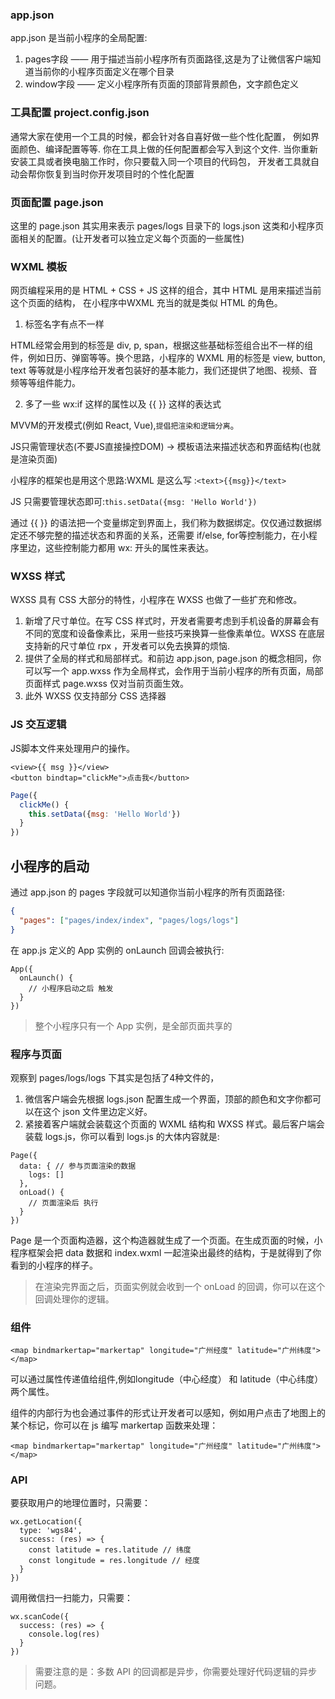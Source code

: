 ### app.json

app.json 是当前小程序的全局配置:

1. pages字段 —— 用于描述当前小程序所有页面路径,这是为了让微信客户端知道当前你的小程序页面定义在哪个目录
2. window字段 —— 定义小程序所有页面的顶部背景颜色，文字颜色定义

### 工具配置 project.config.json

通常大家在使用一个工具的时候，都会针对各自喜好做一些个性化配置，
例如界面颜色、编译配置等等.
你在工具上做的任何配置都会写入到这个文件.
当你重新安装工具或者换电脑工作时，你只要载入同一个项目的代码包，
开发者工具就自动会帮你恢复到当时你开发项目时的个性化配置

### 页面配置 page.json

这里的 page.json 其实用来表示 pages/logs 目录下的 logs.json 这类和小程序页面相关的配置。(让开发者可以独立定义每个页面的一些属性)

### WXML 模板

网页编程采用的是 HTML + CSS + JS 这样的组合，其中 HTML 是用来描述当前这个页面的结构，
在小程序中WXML 充当的就是类似 HTML 的角色。

1. 标签名字有点不一样

HTML经常会用到的标签是 div, p, span，根据这些基础标签组合出不一样的组件，例如日历、弹窗等等。换个思路，小程序的 WXML 用的标签是 view, button, text 等等就是小程序给开发者包装好的基本能力，我们还提供了地图、视频、音频等等组件能力。

2. 多了一些 wx:if 这样的属性以及 {{ }} 这样的表达式

MVVM的开发模式(例如 React, Vue),`提倡把渲染和逻辑分离`。

JS只需管理状态(不要JS直接操控DOM) -> 模板语法来描述状态和界面结构(也就是渲染页面)

小程序的框架也是用这个思路:WXML 是这么写 :`<text>{{msg}}</text>`

JS 只需要管理状态即可:`this.setData({msg: 'Hello World'})`

通过 {{ }} 的语法把一个变量绑定到界面上，我们称为数据绑定。仅仅通过数据绑定还不够完整的描述状态和界面的关系，还需要 if/else, for等控制能力，在小程序里边，这些控制能力都用 wx: 开头的属性来表达。

### WXSS 样式

WXSS 具有 CSS 大部分的特性，小程序在 WXSS 也做了一些扩充和修改。

1. 新增了尺寸单位。在写 CSS 样式时，开发者需要考虑到手机设备的屏幕会有不同的宽度和设备像素比，采用一些技巧来换算一些像素单位。WXSS 在底层支持新的尺寸单位 rpx ，开发者可以免去换算的烦恼.
2. 提供了全局的样式和局部样式。和前边 app.json, page.json 的概念相同，你可以写一个 app.wxss 作为全局样式，会作用于当前小程序的所有页面，局部页面样式 page.wxss 仅对当前页面生效。
3. 此外 WXSS 仅支持部分 CSS 选择器

### JS 交互逻辑

JS脚本文件来处理用户的操作。

```
<view>{{ msg }}</view>
<button bindtap="clickMe">点击我</button>
```

```javascript
Page({
  clickMe() {
    this.setData({msg: 'Hello World'})
  }
})
```

## 小程序的启动

通过 app.json 的 pages 字段就可以知道你当前小程序的所有页面路径:

```json
{
  "pages": ["pages/index/index", "pages/logs/logs"]
}
```

在 app.js 定义的 App 实例的 onLaunch 回调会被执行:

```
App({
  onLaunch() {
    // 小程序启动之后 触发
  }
})
```

>整个小程序只有一个 App 实例，是全部页面共享的

### 程序与页面

观察到 pages/logs/logs 下其实是包括了4种文件的，

1. 微信客户端会先根据 logs.json 配置生成一个界面，顶部的颜色和文字你都可以在这个 json 文件里边定义好。
2. 紧接着客户端就会装载这个页面的 WXML 结构和 WXSS 样式。最后客户端会装载 logs.js，你可以看到 logs.js 的大体内容就是:

```
Page({
  data: { // 参与页面渲染的数据
    logs: []
  },
  onLoad() {
    // 页面渲染后 执行
  }
})
```

Page 是一个页面构造器，这个构造器就生成了一个页面。在生成页面的时候，小程序框架会把 data 数据和 index.wxml 一起渲染出最终的结构，于是就得到了你看到的小程序的样子。

>在渲染完界面之后，页面实例就会收到一个 onLoad 的回调，你可以在这个回调处理你的逻辑。

### 组件

```
<map bindmarkertap="markertap" longitude="广州经度" latitude="广州纬度"></map>
```

可以通过属性传递值给组件,例如longitude（中心经度） 和 latitude（中心纬度）两个属性。

组件的内部行为也会通过事件的形式让开发者可以感知，例如用户点击了地图上的某个标记，你可以在 js 编写 markertap 函数来处理：
```
<map bindmarkertap="markertap" longitude="广州经度" latitude="广州纬度"></map>
```

### API

要获取用户的地理位置时，只需要：

```
wx.getLocation({
  type: 'wgs84',
  success: (res) => {
    const latitude = res.latitude // 纬度
    const longitude = res.longitude // 经度
  }
})
```

调用微信扫一扫能力，只需要：

```
wx.scanCode({
  success: (res) => {
    console.log(res)
  }
})
```

>需要注意的是：多数 API 的回调都是异步，你需要处理好代码逻辑的异步问题。